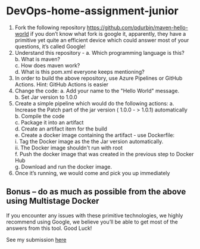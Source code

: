 # DevOps-home-assignment-junior

 1. Fork the following repository https://github.com/pdurbin/maven-hello-world
 if you don’t know what fork is google it, apparently, they have a primitive yet quite an efficient device which could answer most of your questions, it’s called Google!
2. Understand this repository -
   a. Which programming language is this? </br>
   b. What is maven? </br>
   c. How does maven work? </br>
   d. What is this pom.xml everyone keeps mentioning? </br>
3. In order to build the above repository, use Azure Pipelines or GitHub Actions. 
   Hint: GitHub Actions is easier
4. Change the code:
   a.  Add your name to the "Hello World" message. </br>
   b. Set  Jar version to 1.0.0 </br>
5. Create a simple pipeline which would do the following actions:
   a. Increase the Patch part of the jar version ( 1.0.0 - > 1.0.1) automatically </br>
   b. Compile the code </br>
   c. Package it into an artifact </br>
   d. Create an artifact item for the build </br>
   e. Create a docker image  containing the artifact  - use Dockerfile: </br>
       i. Tag the Docker image as the the Jar version automatically. </br>
       ii. The  Docker image shouldn't run with root </br>
   f. Push the docker image that was created in the previous step to Docker Hub </br>
   g. Download and run the docker image. </br>
6. Once it’s running, we would come and pick you up immediately </br>

## Bonus – do as much as possible from the above using Multistage Docker 
If you encounter any issues with these primitive technologies, we highly recommend using Google, we believe you’ll be able to get most of the answers from this tool.
Good Luck!

See my submission [here](https://github.com/bennyrottenberg/maven-hello-world)
